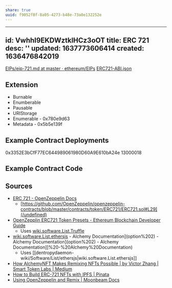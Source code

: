 ```yaml
---
share: true
uuid: f9052f8f-8a05-4273-b48e-73a0e132252e
---
```

---
id: VwhhI9EKDWztklHCz3oOT
title: ERC 721
desc: ''
updated: 1637773606414
created: 1636476842019
---

[EIPs/eip-721.md at master · ethereum/EIPs](https://github.com/ethereum/EIPs/blob/master/EIPS/eip-721.md)
[ERC721-ABI.json](https://gist.github.com/olegabr/45d659bec5f068eb9d82af4d3f712a23)

## Extension

* Burnable
* Enumberable
* Pausable
* URIStorage
* Enumerable - 0x780e9d63
* Metadata   - 0x5b5e139f

## Example Contract Deployments

0x3352E3bCfF77EC644989061980D60A9E610bA24e    13000018

## Example Contract Code


## Sources

* [ERC 721 - OpenZeppelin Docs](https://docs.openzeppelin.com/contracts/2.x/api/token/erc721)
  * [https://github.com/OpenZeppelin/openzeppelin-contracts/blob/master/contracts/token/ERC721/ERC721.sol#L29](/undefined)
* [OpenZepplin ERC721 Token Presets - Ethereum Blockchain Developer Guide](https://ethereum-blockchain-developer.com/120-erc721-supply-chain-aisthisi/03-openzeppelin-erc721-token-preset/)
  * Uses [wiki.software.List.Truffle](/undefined)
* [wiki.software.List.ethersjs](/undefined) - Alchemy Documentation](option%202) - Alchemy Documentation](option%202) - Alchemy Documentation]]%20-%20Alchemy%20Documentation)
  * Uses [[dentropydaemon-wiki/Software/List/ethersjs|wiki.software.List.ethersjs]]
* [How AlchemyNFT Makes Remixing NFTs Possible | by Victor Zhang | Smart Token Labs | Medium](https://medium.com/alphawallet/how-alchemynft-makes-remixing-nfts-possible-a18bb9f63386)
* [How to Build ERC-721 NFTs with IPFS | Pinata](https://medium.com/pinata/how-to-build-erc-721-nfts-with-ipfs-e76a21d8f914)
* [Using OpenZeppelin and Remix | Moonbeam Docs](https://docs.moonbeam.network/builders/interact/oz-remix/)
